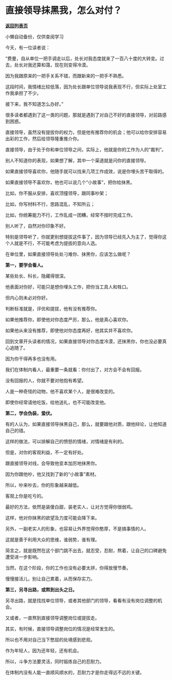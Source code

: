 # 直接领导抹黑我，怎么对付？

[**返回列表页**](/gzh/费曼的小茶馆)

小懒自动备份，仅供查阅学习

今天，有一位读者说：  

“费曼，自从单位一把手调走以后，处长对我态度就来了一百八十度的大转变。过去，处长对我还算和蔼，现在则变得冷漠。

因为我跟原来的一把手关系不错，而跟新来的一把手不熟悉。  

这段时间，我情绪比较低落，因为处长跟单位领导说我表现不行，但实际上处室工作我承担了不少。

接下来，我不知道怎么办好。”

很多读者都遇到了这一类的问题，那就是遇到了对自己不好的直接领导，对前路感到困惑。  

直接领导，虽然没有提拔你的权力，但是他有推荐你的机会；他可以给你安排容易出彩的工作，然后给领导隆重推介你。  

直接领导，由于处于你和单位领导之间，实际上，他就是你的工作为人的“裁判”。  

别人不知道你的表现，如果想了解，其中一个渠道就是问你的直接领导。

如果直接领导喜欢你，他随手就可以找来几项工作成效，说是你埋头苦干取得的。

如果直接领导不喜欢你，他也可以说几个“小故事”，把你给抹黑。

比如，你不服从安排，喜欢顶撞领导，跟同事吵架；

比如，你写材料不行，思路混乱，不知所云；

比如，你统筹能力不行，工作乱成一团糟，经常不按时完成工作。

别人听了，自然对你印象不好。  

特别是领导听了，你就更别想提拔这件事了，因为领导已经先入为主了，觉得你这个人就是不行，不可能考虑为提拔的意向人选。

在单位里，如果直接领导处处刁难你、抹黑你，应该怎么做呢？

**第一，要学会看人。**  

某些处长、科长，隐藏得很深。  

他表面对你好，可能只是想你埋头工作，把你当工具人和牲口。

但内心则未必对你好。  

判断标准就是，评优和提拔，他有没有推荐你。  

如果他推荐你，即使他对你态度严厉，那么，他是真心喜欢你。

如果他从来没有推荐，即使他对你态度再好，他其实并不喜欢你。

回到文章开头读者的情况，如果直接领导对你态度冷漠，还抹黑你，你也没必要真心追随了。

因为你干得再多也没有用。  

我们在体制内看人，最重要一条就看：你付出了，对方会不会有回报。  

没有回报的人，你就不要对他抱有希望。

人是一种奇怪的动物，他不喜欢某个人，是很难改变的。

即使你经常请他吃饭，给他送礼，也不可能改变他。  

**第二，学会伪装，蛰伏。**  

有的人认为，如果直接领导抹黑自己，那么，就要跟他对质，跟他辩论，让他知道自己的错。  

这样的做法，可以排解自己的愤怒的情绪，对情绪是有利的。  

但是，对你的客观利益，不一定有好处。

跟直接领导对线，会导致他变本加厉地抹黑你。

因为你跟他吵，他又找到了新的“小故事”素材。

所以，吵来吵去，你的形象越来越低。  

客观上你是吃亏的。  

最好的方法，依然是装傻白甜，装老实人，让对方觉得你很弱鸡。  

这样，他对你抹黑的欲望及力度可能会降下来。

另外，一副老实人的形象，也容易让外界觉得你憨厚，不是搞事情的人。

这就是善于利用大众的思维，谁弱势，谁有理。

简言之，就是既然在这个部门跳不出去，就忍受，忍耐，熬着，让自己的口碑避免遭受进一步影响。  

当然，在这个阶段，你的工作也没有必要太拼，你得放慢节奏。

慢慢接活儿，别让自己累着，从而保存实力。

**第三，另寻出路，或熬到出头之日。**  

另寻出路，就是找找单位领导，或者其他部门的领导，看看有没有岗位调整的机会。  

又或者，一直熬到直接领导调整岗位或提拔走。

其实，有时候，直接领导调整岗位的情况是经常发生的。

所以也不用对自己当下憋屈的处境感到悲观。  

作为年轻人，因为还年轻，还有机会。

所以，斗争方法要灵活，同时锻炼自己的忍耐力。

在体制内没有人能一直顺风顺水的，忍耐力才是你走得远不远的关键。  

